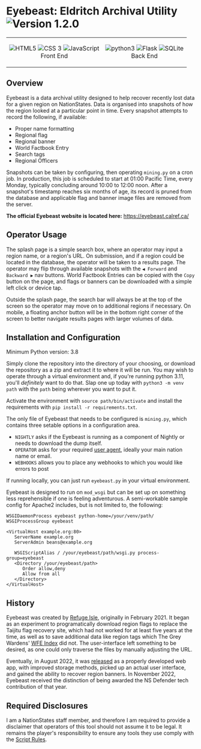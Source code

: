 # Eyebeast: Eldritch Archival Utility ![Version 1.2.0](https://img.shields.io/badge/Version-1.2.0-0099ff)

<table align="center"><tr>
<td align="center">

<img src="https://img.shields.io/badge/-HTML5-E34F26?logo=html5&logoColor=white&style=flat" alt="HTML5"> <img src="https://img.shields.io/badge/-Bulma-00D1B2?logo=bulma&logoColor=white&style=flat" alt="CSS 3"> <img src="https://img.shields.io/badge/-JavaScript-F7DF1E?logo=javascript&logoColor=white&style=flat" alt="JavaScript">
<br>Front End

</td><td align="center">

<img src="https://img.shields.io/badge/-Python%203-3776AB?logo=python&logoColor=white&style=flat" alt="python3"> <img src="https://img.shields.io/badge/-Flask-000000?logo=flask&logoColor=white&style=flat" alt="Flask"> <img src="https://img.shields.io/badge/-SQLite%203-003B57?logo=sqlite&logoColor=white&style=flat" alt="SQLite">
<br>Back End

</td>
</tr></table>

## Overview
Eyebeast is a data archival utility designed to help recover recently lost data for a given region on NationStates. Data is organised into snapshots of how the region looked at a particular point in time. Every snapshot attempts to record the following, if available:
- Proper name formatting
- Regional flag
- Regional banner
- World Factbook Entry
- Search tags
- Regional Officers

Snapshots can be taken by configuring, then operating `mining.py` on a cron job. In production, this job is scheduled to start at 01:00 Pacific Time, every Monday, typically concluding around 10:00 to 12:00 noon. After a snapshot's timestamp reaches six months of age, its record is pruned from the database and applicable flag and banner image files are removed from the server.

**The official Eyebeast website is located here:** https://eyebeast.calref.ca/

## Operator Usage
The splash page is a simple search box, where an operator may input a region name, or a region's URL. On submission, and if a region could be located in the database, the operator will be taken to a results page. The operator may flip through available snapshots with the `◀ Forward` and `Backward ▶` nav buttons. World Factbook Entries can be copied with the `Copy` button on the page, and flags or banners can be downloaded with a simple left click or device tap.

Outside the splash page, the search bar will always be at the top of the screen so the operator may move on to additional regions if necessary. On mobile, a floating anchor button will be in the bottom right corner of the screen to better navigate results pages with larger volumes of data.

## Installation and Configuration

Minimum Python version: 3.8

Simply clone the repository into the directory of your choosing, or download the repository as a zip and extract it to where it will be run. You may wish to operate through a virtual environment and, if you're running python 3.11, you'll *definitely* want to do that. Slap one up today with `python3 -m venv path` with the `path` being wherever you want to put it.

Activate the environment with `source path/bin/activate` and install the requirements with `pip install -r requirements.txt`.

The only file of Eyebeast that needs to be configured is `mining.py`, which contains three setable options in a configuration area.
- `NIGHTLY` asks if the Eyebeast is running as a component of Nightly or needs to download the dump itself.
- `OPERATOR` asks for your required [user agent](https://www.nationstates.net/pages/api.html#terms), ideally your main nation name or email.
- `WEBHOOKS` allows you to place any webhooks to which you would like errors to post

If running locally, you can just run `eyebeast.py` in your virtual environment.

Eyebeast is designed to run on `mod_wsgi` but can be set up on something less reprehensible if one is feeling adventurous. A semi-workable sample config for Apache2 includes, but is not limited to, the following:

```
WSGIDaemonProcess eyebeast python-home=/your/venv/path/
WSGIProcessGroup eyebeast

<VirtualHost example.org:80>
   ServerName example.org
   ServerAdmin beans@example.org

   WSGIScriptAlias / /your/eyebeast/path/wsgi.py process-group=eyebeast
   <Directory /your/eyebeast/path>
      Order allow,deny
      Allow from all
   </Directory>
</VirtualHost>
```
## History

Eyebeast was created by [Refuge Isle](https://www.nationstates.net/nation=refuge_isle), originally in February 2021. It began as an experiment to programatically download region flags to replace the Taijitu flag recovery site, which had not worked for at least five years at the time, as well as to save additional data like region tags which The Grey Wardens' [WFE Index](https://greywardens.xyz/tools/wfe_index/) did not. The user-interface left something to be desired, as one could only traverse the files by manually adjusting the URL.

Eventually, in August 2022, it was [released](https://forum.calref.ca/index.php?topic=9.msg3853#msg3853) as a properly developed web app, with improved storage methods, picked up an actual user interface, and gained the ability to recover region banners. In November 2022, Eyebeast received the distinction of being awarded the NS Defender tech contribution of that year.

## Required Disclosures

I am a NationStates staff member, and therefore I am required to provide a disclaimer that operators of this tool should not assume it to be legal. It remains the player's responsibility to ensure any tools they use comply with the [Script Rules](https://forum.nationstates.net/viewtopic.php?p=16394966#p16394966).